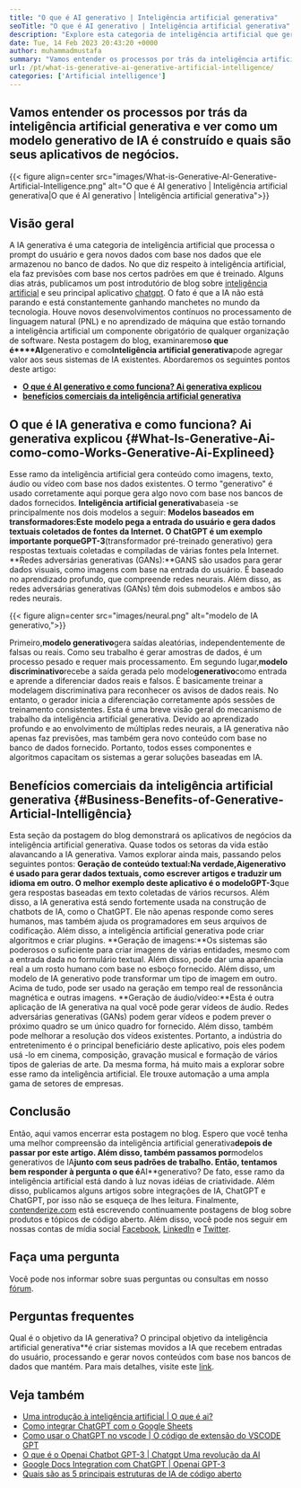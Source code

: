 ```yaml
---
title: "O que é AI generativo | Inteligência artificial generativa" 
seoTitle: "O que é AI generativo | Inteligência artificial generativa" 
description: "Explore esta categoria de inteligência artificial que gera conteúdo exclusivo. Vamos começar o artigo e tentar obter a resposta O que é IA generativa?" 
date: Tue, 14 Feb 2023 20:43:20 +0000
author: muhammadmustafa
summary: "Vamos entender os processos por trás da inteligência artificial generativa e ver como um modelo de IA generativo é construído e quais são seus aplicativos de negócios." 
url: /pt/what-is-generative-ai-generative-artificial-intelligence/
categories: ['Artificial intelligence']
---
```


## Vamos entender os processos por trás da inteligência artificial generativa e ver como um modelo generativo de IA é construído e quais são seus aplicativos de negócios.

{{< figure align=center src="images/What-is-Generative-AI-Generative-Artificial-Intelligence.png" alt="O que é AI generativo | Inteligência artificial generativa|O que é AI generativo | Inteligência artificial generativa">}}


## Visão geral
A IA generativa é uma categoria de inteligência artificial que processa o prompt do usuário e gera novos dados com base nos dados que ele armazenou no banco de dados. No que diz respeito à inteligência artificial, ela faz previsões com base nos certos padrões em que é treinado. Alguns dias atrás, publicamos um post introdutório de blog sobre [inteligência artificial][1] e seu principal aplicativo [chatgpt][2]. O fato é que a IA não está parando e está constantemente ganhando manchetes no mundo da tecnologia. Houve novos desenvolvimentos contínuos no processamento de linguagem natural (PNL) e no aprendizado de máquina que estão tornando a inteligência artificial um componente obrigatório de qualquer organização de software. Nesta postagem do blog, examinaremos**o que é****AI**generativo e como**Inteligência artificial generativa**pode agregar valor aos seus sistemas de IA existentes.
Abordaremos os seguintes pontos deste artigo:
* [**O que é AI generativo e como funciona? Ai generativa explicou**][3]
* [**benefícios comerciais da inteligência artificial generativa**][4]

## O que é IA generativa e como funciona? Ai generativa explicou   {#What-Is-Generative-Ai-como-como-Works-Generative-Ai-Explineed}
Esse ramo da inteligência artificial gera conteúdo como imagens, texto, áudio ou vídeo com base nos dados existentes. O termo "generativo" é usado corretamente aqui porque gera algo novo com base nos bancos de dados fornecidos.
**Inteligência artificial generativa**baseia -se principalmente nos dois modelos a seguir:
**Modelos baseados em transformadores:**Este modelo pega a entrada do usuário e gera dados textuais coletados de fontes da Internet. O ChatGPT é um exemplo importante porque**GPT-3**(transformador pré-treinado generativo) gera respostas textuais coletadas e compiladas de várias fontes pela Internet.
**Redes adversárias generativas (GANs):**GANS são usados ​​para gerar dados visuais, como imagens com base na entrada do usuário. É baseado no aprendizado profundo, que compreende redes neurais. Além disso, as redes adversárias generativas (GANs) têm dois submodelos e ambos são redes neurais.

{{< figure align=center src="images/neural.png" alt="modelo de IA generativo,">}}

Primeiro,**modelo generativo**gera saídas aleatórias, independentemente de falsas ou reais. Como seu trabalho é gerar amostras de dados, é um processo pesado e requer mais processamento. Em segundo lugar,**modelo discriminativo**recebe a saída gerada pelo modelo**generativo**como entrada e aprende a diferenciar dados reais e falsos. É basicamente treinar a modelagem discriminativa para reconhecer os avisos de dados reais. No entanto, o gerador inicia a diferenciação corretamente após sessões de treinamento consistentes.
Esta é uma breve visão geral do mecanismo de trabalho da inteligência artificial generativa. Devido ao aprendizado profundo e ao envolvimento de múltiplas redes neurais, a IA generativa não apenas faz previsões, mas também gera novo conteúdo com base no banco de dados fornecido. Portanto, todos esses componentes e algoritmos capacitam os sistemas a gerar soluções baseadas em IA.

## Benefícios comerciais da inteligência artificial generativa   {#Business-Benefits-of-Generative-Articial-Intelligência}
Esta seção da postagem do blog demonstrará os aplicativos de negócios da inteligência artificial generativa. Quase todos os setoras da vida estão alavancando a IA generativa. Vamos explorar ainda mais, passando pelos seguintes pontos:
**Geração de conteúdo textual:**Na verdade,**Ai**generativo é usado para gerar dados textuais, como escrever artigos e traduzir um idioma em outro. O melhor exemplo deste aplicativo é o modelo**GPT-3**que gera respostas baseadas em texto coletadas de vários recursos. Além disso, a IA generativa está sendo fortemente usada na construção de chatbots de IA, como o ChatGPT. Ele não apenas responde como seres humanos, mas também ajuda os programadores em seus arquivos de codificação. Além disso, a inteligência artificial generativa pode criar algoritmos e criar plugins.
**Geração de imagens:**Os sistemas são poderosos o suficiente para criar imagens de várias entidades, mesmo com a entrada dada no formulário textual. Além disso, pode dar uma aparência real a um rosto humano com base no esboço fornecido. Além disso, um modelo de IA generativo pode transformar um tipo de imagem em outro. Acima de tudo, pode ser usado na geração em tempo real de ressonância magnética e outras imagens.
**Geração de áudio/vídeo:**Esta é outra aplicação de IA generativa na qual você pode gerar vídeos de áudio. Redes adversárias generativas (GANs) podem gerar vídeos e podem prever o próximo quadro se um único quadro for fornecido. Além disso, também pode melhorar a resolução dos vídeos existentes. Portanto, a indústria do entretenimento é o principal beneficiário deste aplicativo, pois eles podem usá -lo em cinema, composição, gravação musical e formação de vários tipos de galerias de arte.
Da mesma forma, há muito mais a explorar sobre esse ramo da inteligência artificial. Ele trouxe automação a uma ampla gama de setores de empresas.

## Conclusão
Então, aqui vamos encerrar esta postagem no blog. Espero que você tenha uma melhor compreensão da inteligência artificial generativa**depois de passar por este artigo. Além disso, também passamos por**modelos generativos de IA**junto com seus padrões de trabalho. Então, tentamos bem responder à pergunta o que é**AI**generativo? De fato, esse ramo da inteligência artificial está dando à luz novas idéias de criatividade. Além disso, publicamos alguns artigos sobre integrações de IA, ChatGPT e ChatGPT, por isso não se esqueça de lhes leitura.
Finalmente, [contenderize.com][5] está escrevendo continuamente postagens de blog sobre produtos e tópicos de código aberto. Além disso, você pode nos seguir em nossas contas de mídia social [Facebook][6], [LinkedIn][7] e [Twitter][8].

## Faça uma pergunta
Você pode nos informar sobre suas perguntas ou consultas em nosso [fórum][9].

## Perguntas frequentes
Qual é o objetivo da IA ​​generativa?
O principal objetivo da inteligência artificial generativa**é criar sistemas movidos a IA que recebem entradas do usuário, processando e gerar novos conteúdos com base nos bancos de dados que mantém. Para mais detalhes, visite este [link][3].

## Veja também
  * [Uma introdução à inteligência artificial | O que é ai?][1]
  * [Como integrar ChatGPT com o Google Sheets][10]
  * [Como usar o ChatGPT no vscode | O código de extensão do VSCODE GPT][11]
  * [O que é o Openai Chatbot GPT-3 | Chatgpt Uma revolução da AI][2]
  * [Google Docs Integration com ChatGPT | Openai GPT-3][12]
  * [Quais são as 5 principais estruturas de IA de código aberto][13]

  
[1]: https://blog.containerize.com/artificial-intelligence/an-introduction-to-artificial-intelligence-what-is-ai/
[2]: https://blog.containerize.com/artificial-intelligence/what-is-openai-chatbot-gpt-3-chatgpt-an-ai-revolution/
[3]: #What-is-Generative-AI-how-it-works-Generative-AI-explained
[4]: #Business-benefits-of-Generative-Artificial-Intelligence
[5]: https://www.containerize.com/
[6]: https://web.facebook.com/containerize
[7]: https://www.linkedin.com/company/containerize/
[8]: https://twitter.com/containerize_co
[9]: https://forum.containerize.com/
[10]: https://blog.containerize.com/artificial-intelligence/integrate-chatgpt-with-google-sheets/
[11]: https://blog.containerize.com/artificial-intelligence/how-to-use-chatgpt-in-vscode-the-vscode-extension-codegpt/
[12]: https://blog.containerize.com/artificial-intelligence/google-docs-integration-with-chatgpt/
[13]: https://blog.containerize.com/artificial-intelligence/top-5-open-source-ai-frameworks/
